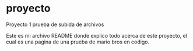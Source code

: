 # proyecto

Proyecto 1 prueba de subida de archivos

Este es mi archivo README donde explico todo acerca de este proyecto, el cual es una pagina de una prueba de mario bros en codigo.
